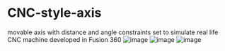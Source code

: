 # CNC-style-axis
movable axis with distance and angle constraints set to simulate real life CNC machine developed in Fusion 360
![image](https://user-images.githubusercontent.com/106928243/188273316-b01fac75-983d-411a-80b6-882459b87f08.png)
![image](https://user-images.githubusercontent.com/106928243/188273344-6cbdf1cf-da2b-4d84-acc0-d6401458156b.png)
![image](https://user-images.githubusercontent.com/106928243/188273361-4640e364-eab5-42d3-ae72-b8bddec537d6.png)
